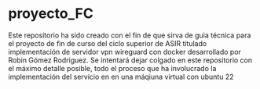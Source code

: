 # proyecto_FC
Este repositorio ha sido creado con el fin de que sirva de guia técnica para el proyecto de fin de curso del ciclo superior de ASIR titulado implementación de servidor vpn wireguard con docker desarrollado por Robin Gómez Rodriguez.
Se intentará dejar colgado en este repositorio con el máximo detalle posible, todo el proceso que ha involucrado la implementación del servicio en en una máqiuna virtual con ubuntu 22 

